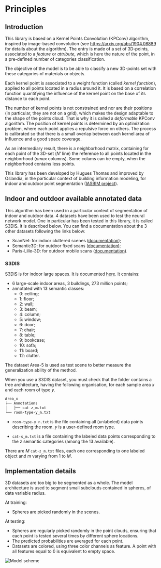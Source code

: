 # Principles

## Introduction

This library is based on a Kernel Points Convolution (KPConv) algorithm, inspired by image-based convolution (see https://arxiv.org/abs/1904.08889 for details about the algorithm). The entry is made of a set of 3D-points, associated to a *feature* or *attribute*, which is here the nature of the point, in a pre-defined number of categories classification. 

The objective of the model is to be able to classify a new 3D-points set with these categories of materials or objects.

Each kernel point is associated to a weight function (called *kernel function*), applied to all points located in a radius around it. It is based on a correlation function quantifying the influence of the kernel point on the base of its distance to each point.

The number of kernel points is not constrained and nor are their positions (in particular, they are not on a grid), which makes the design adaptable to the shape of the points cloud. That is why it is called a *deformable* KPConv algorithm. The position of kernel points is determined by an optimization problem, where each point applies a repulsive force on others. The process is calibrated so that there is a small overlap between each kernel area of influence and a good space coverage.

As an intermediary result, there is a neighborhood matrix, containing for each point of the 3D-set (*N'* line) the reference to all points located in the neighborhood (*nmax* columns). Some colums can be empty, when the neighborhood contains less points.

This library has been developed by Hugues Thomas and improved by Oslandia, in the particular context of building information modeling, for indoor and outdoor point segmentation ([IASBIM project](https://iasbim.gitlab.io/)).

## Indoor and outdoor available annotated data

This algorithm has been used in a particular context of segmentation of indoor and outdoor data. 4 datasets have been used to test the neural network model. One in particular has been tested in this library, it is called S3DIS. It is described below. You can find a documentation about the 3 other datasets following the links below:
- ScanNet: for indoor cluttered scenes ([documentation](http://www.scan-net.org/));
- Semantic3D: for outdoor fixed scans ([documentation](https://www.semantic3d.net/));
- Paris-Lille-3D: for outdoor mobile scans ([documentation](https://npm3d.fr/paris-lille-3d)). 

### S3DIS
S3DIS is for indoor large spaces. It is documented [here](http://buildingparser.stanford.edu/dataset.html). It contains:
- 6 large-scale indoor areas, 3 buildings, 273 million points;
- annotated with 13 semantic classes:
    - 0: ceiling;
    - 1: floor;
    - 2: wall;
    - 3: beam;
    - 4: column;
    - 5: window;
    - 6: door;
    - 7: chair;
    - 8: table;
    - 9: bookcase;
    - 10: sofa;
    - 11: board;
    - 12: clutter.

The dataset Area-5 is used as test scene to better measure the generalization ability of the method.

When you use a S3DIS dataset, you must check that the folder contains a tree architecture, having the following organisation, for each sample area $x$ and each room of type $y$.

```bash
Area_x
├── Annotations
│   ├── cat-z_m.txt
└── room-type-y_n.txt
```

- `room-type-y_n.txt` is the file containing all (unlabeled) data points describing the room. $y$ is a user-defined room type.

- `cat-s_m.txt` is a file containing the labeled data points corresponding to the $z$ semantic categories (among the 13 available).

There are $M$ `cat-z_m.txt` files, each one corresponding to one labeled object and $m$  varying from 1 to $M$.


## Implementation details

3D datasets are too big to be segmented as a whole. The model architecture is used to segment small subclouds contained in spheres, of data variable radius. 

At training:
- Spheres are picked randomly in the scenes.

At testing:
- Spheres are regularly picked randomly in the point clouds, ensuring that each point is tested several times by different sphere locations.
- The predicted probabilities are averaged for each point.
- Datasets are colored, using three color channels as feature. A point with all features equal to 0 is equivalent to empty space.

![Model scheme](../_static/schema_neural_network.svg)
